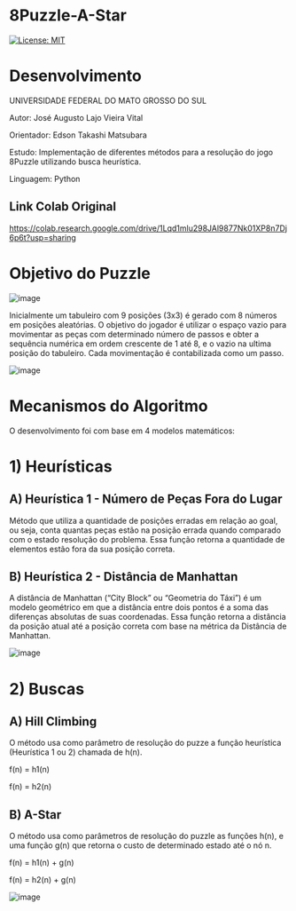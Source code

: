 # 8Puzzle-A-Star
 [![License: MIT](https://img.shields.io/badge/License-MIT-blue.svg)](https://github.com/Z-Augusto-Vital/8Puzzle-A-Star/blob/main/LICENSE)
 
 # Desenvolvimento
 UNIVERSIDADE FEDERAL DO MATO GROSSO DO SUL
 
 Autor: José Augusto Lajo Vieira Vital
 
 Orientador: Edson Takashi Matsubara
 
 Estudo: Implementação de diferentes métodos para a resolução do jogo 8Puzzle utilizando busca heurística.
 
 Linguagem: Python
 
 ## Link Colab Original
 
 https://colab.research.google.com/drive/1Lqd1mlu298JAl9877Nk01XP8n7Dj6p6t?usp=sharing
 
 # Objetivo do Puzzle
 
 ![image](https://user-images.githubusercontent.com/75955255/123879385-d4ecf280-d90e-11eb-8fea-57b8e0bee23f.png)
 
 Inicialmente um tabuleiro com 9 posições (3x3) é gerado com 8 números em posições aleatórias. O objetivo do jogador é utilizar o espaço vazio para movimentar as peças com determinado número de passos e obter a sequência numérica em ordem crescente de 1 até 8, e o vazio na ultima posição do tabuleiro. Cada movimentação é contabilizada como um passo.
 
 ![image](https://user-images.githubusercontent.com/75955255/123880070-e387d980-d90f-11eb-9c21-27207f97b57d.png)
 
 # Mecanismos do Algoritmo
 
 O desenvolvimento foi com base em 4 modelos matemáticos:
 
# 1) Heurísticas
## **A) Heurística 1 - Número de Peças Fora do Lugar**
Método que utiliza a quantidade de posições erradas em relação ao goal, ou seja, conta quantas peças estão na posição errada quando comparado com o estado resolução do problema. Essa função retorna a quantidade de elementos estão fora da sua posição correta.

## **B) Heurística 2 - Distância de Manhattan**
A distância de Manhattan (“City Block” ou “Geometria do Táxi”) é um modelo geométrico em que a distância entre dois pontos é a soma das diferenças absolutas de suas coordenadas. Essa função retorna a distância da posição atual até a posição correta com base na métrica da Distância de Manhattan.

![image](https://user-images.githubusercontent.com/75955255/123881250-4f6b4180-d912-11eb-9587-4ac74065d742.png)

# 2) Buscas 
## **A) Hill Climbing**
O método usa como parâmetro de resolução do puzze a função heurística (Heurística 1 ou 2) chamada de h(n).

f(n) = h1(n)

f(n) = h2(n)

## **B) A-Star**
O método usa como parâmetros de resolução do puzzle as funções h(n), e uma função g(n) que retorna o custo de determinado estado até o nó n.

f(n) = h1(n) + g(n)

f(n) = h2(n) + g(n)

![image](https://user-images.githubusercontent.com/75955255/123882556-036dcc00-d915-11eb-81d8-727a5d6a6e6a.png)










